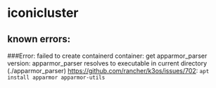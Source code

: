 # iconicluster

## known errors:

###Error: failed to create containerd container: get apparmor_parser version: apparmor_parser resolves to executable in current directory (./apparmor_parser)
https://github.com/rancher/k3os/issues/702: `apt install apparmor apparmor-utils`